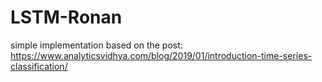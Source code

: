 # LSTM-Ronan

simple implementation based on the post: https://www.analyticsvidhya.com/blog/2019/01/introduction-time-series-classification/
